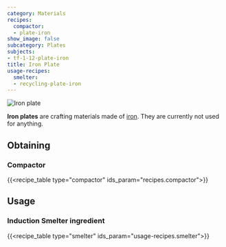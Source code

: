 ```yaml
---
category: Materials
recipes:
  compactor:
  - plate-iron
show_image: false
subcategory: Plates
subjects:
- tf-1-12-plate-iron
title: Iron Plate
usage-recipes:
  smelter:
  - recycling-plate-iron
---
```


![Iron plate](/images/docs/1.12/thermal-foundation/plate-iron.png)


**Iron plates** are crafting materials made of
[iron](https://minecraft.gamepedia.com/Iron_Ingot). They are currently not used
for anything.


Obtaining
---------

### Compactor
{{<recipe_table type="compactor" ids_param="recipes.compactor">}}


Usage
-----

### Induction Smelter ingredient
{{<recipe_table type="smelter" ids_param="usage-recipes.smelter">}}
